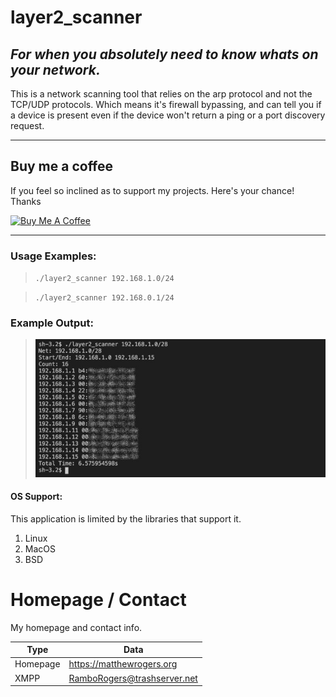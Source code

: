 
# layer2_scanner
## *For when you absolutely need to know whats on your network.*

This is a network scanning tool that relies on the arp protocol and not the TCP/UDP protocols.  Which means it's firewall bypassing, and can tell you if a device is present even if the device won't return a ping or a port discovery request.


---
## Buy me a coffee
If you feel so inclined as to support my projects. Here's your chance! Thanks 

<a href="https://www.buymeacoffee.com/matthewrogers" target="_blank"><img src="https://www.buymeacoffee.com/assets/img/custom_images/orange_img.png" alt="Buy Me A Coffee" style="height: auto !important;width: auto !important;" ></a>

---

### Usage Examples:
> `./layer2_scanner 192.168.1.0/24`


> `./layer2_scanner 192.168.0.1/24`

### Example Output:
>![Example](example.jpg)

#### OS Support:
This application is limited by the libraries that support it. 
1. Linux
2. MacOS
3. BSD

# Homepage / Contact
My homepage and contact info. 

| Type  | Data
| ----- | --------
| Homepage | <https://matthewrogers.org> |
| XMPP | RamboRogers@trashserver.net |
